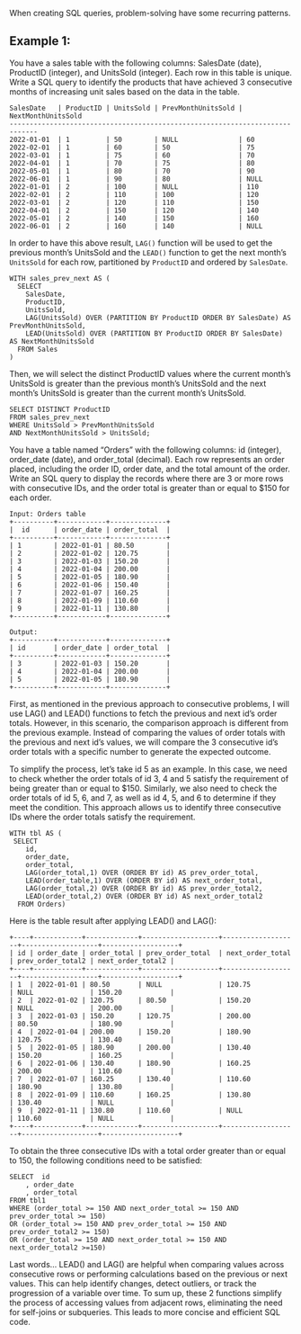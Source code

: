 
When creating SQL queries, problem-solving have some recurring patterns. 

## Example 1:

You have a sales table with the following columns: SalesDate (date), ProductID (integer), and UnitsSold (integer). 
Each row in this table is unique. Write a SQL query to identify the products that have achieved 3 consecutive months of 
increasing unit sales based on the data in the table.

```
SalesDate   | ProductID | UnitsSold | PrevMonthUnitsSold | NextMonthUnitsSold
-----------------------------------------------------------------------------
2022-01-01  | 1         | 50        | NULL               | 60
2022-02-01  | 1         | 60        | 50                 | 75
2022-03-01  | 1         | 75        | 60                 | 70
2022-04-01  | 1         | 70        | 75                 | 80
2022-05-01  | 1         | 80        | 70                 | 90
2022-06-01  | 1         | 90        | 80                 | NULL
2022-01-01  | 2         | 100       | NULL               | 110
2022-02-01  | 2         | 110       | 100                | 120
2022-03-01  | 2         | 120       | 110                | 150
2022-04-01  | 2         | 150       | 120                | 140
2022-05-01  | 2         | 140       | 150                | 160
2022-06-01  | 2         | 160       | 140                | NULL
```

In order to have this above result, `LAG()` function will be used to get the previous month’s UnitsSold and the `LEAD()` function to get the 
next month’s `UnitsSold` for each row, partitioned by `ProductID` and ordered by `SalesDate`.

```
WITH sales_prev_next AS (
  SELECT 
    SalesDate,
    ProductID,
    UnitsSold,
    LAG(UnitsSold) OVER (PARTITION BY ProductID ORDER BY SalesDate) AS PrevMonthUnitsSold,
    LEAD(UnitsSold) OVER (PARTITION BY ProductID ORDER BY SalesDate) AS NextMonthUnitsSold
  FROM Sales
)
```

Then, we will select the distinct ProductID values where the current month’s UnitsSold is greater than the previous month’s UnitsSold and the next month’s 
UnitsSold is greater than the current month’s UnitsSold.

```
SELECT DISTINCT ProductID
FROM sales_prev_next
WHERE UnitsSold > PrevMonthUnitsSold 
AND NextMonthUnitsSold > UnitsSold;
```

You have a table named “Orders” with the following columns: id (integer), order_date (date), and order_total (decimal). Each row represents an order placed, 
including the order ID, order date, and the total amount of the order. Write an SQL query to display the records where there are 3 or more rows with 
consecutive IDs, and the order total is greater than or equal to $150 for each order.

```
Input: Orders table 
+----------+------------+--------------+
|  id      | order_date | order_total  |
+----------+------------+--------------+
| 1        | 2022-01-01 | 80.50        |
| 2        | 2022-01-02 | 120.75       |
| 3        | 2022-01-03 | 150.20       |
| 4        | 2022-01-04 | 200.00       |
| 5        | 2022-01-05 | 180.90       |
| 6        | 2022-01-06 | 150.40       |
| 7        | 2022-01-07 | 160.25       |
| 8        | 2022-01-09 | 110.60       |
| 9        | 2022-01-11 | 130.80       |
+----------+------------+--------------+

Output: 
+----------+------------+--------------+
| id       | order_date | order_total  |
+----------+------------+--------------+
| 3        | 2022-01-03 | 150.20       |
| 4        | 2022-01-04 | 200.00       |
| 5        | 2022-01-05 | 180.90       |
+----------+------------+--------------+
```

First, as mentioned in the previous approach to consecutive problems, I will use LAG() and LEAD() functions to fetch the previous and next id’s order totals. 
However, in this scenario, the comparison approach is different from the previous example. Instead of comparing the values of order totals with the previous 
and next id’s values, we will compare the 3 consecutive id’s order totals with a specific number to generate the expected outcome.

To simplify the process, let’s take id 5 as an example. In this case, we need to check whether the order totals of id 3, 4 and 5 satisfy the requirement 
of being greater than or equal to $150. Similarly, we also need to check the order totals of id 5, 6, and 7, as well as id 4, 5, and 6 to determine if 
they meet the condition. This approach allows us to identify three consecutive IDs where the order totals satisfy the requirement.

```
WITH tbl AS (
 SELECT
    id,
    order_date,
    order_total,
    LAG(order_total,1) OVER (ORDER BY id) AS prev_order_total,
    LEAD(order_table,1) OVER (ORDER BY id) AS next_order_total,
    LAG(order_total,2) OVER (ORDER BY id) AS prev_order_total2,
    LEAD(order_total,2) OVER (ORDER BY id) AS next_order_total2
  FROM Orders)
```

Here is the table result after applying LEAD() and LAG():

```
+----+------------+-------------+-------------------+-------------------+-------------------+-------------------+
| id | order_date | order_total | prev_order_total  | next_order_total  | prev_order_total2 | next_order_total2 |
+----+------------+-------------+-------------------+-------------------+-------------------+-------------------+
| 1  | 2022-01-01 | 80.50       | NULL              | 120.75            | NULL              | 150.20            |
| 2  | 2022-01-02 | 120.75      | 80.50             | 150.20            | NULL              | 200.00            |
| 3  | 2022-01-03 | 150.20      | 120.75            | 200.00            | 80.50             | 180.90            |
| 4  | 2022-01-04 | 200.00      | 150.20            | 180.90            | 120.75            | 130.40            |
| 5  | 2022-01-05 | 180.90      | 200.00            | 130.40            | 150.20            | 160.25            |
| 6  | 2022-01-06 | 130.40      | 180.90            | 160.25            | 200.00            | 110.60            |
| 7  | 2022-01-07 | 160.25      | 130.40            | 110.60            | 180.90            | 130.80            |
| 8  | 2022-01-09 | 110.60      | 160.25            | 130.80            | 130.40            | NULL              |
| 9  | 2022-01-11 | 130.80      | 110.60            | NULL              | 110.60            | NULL              |
+----+------------+-------------+-------------------+-------------------+-------------------+-------------------+
```

To obtain the three consecutive IDs with a total order greater than or equal to 150, the following conditions need to be satisfied:

```
SELECT  id 
    , order_date 
    , order_total
FROM tbl1
WHERE (order_total >= 150 AND next_order_total >= 150 AND prev_order_total >= 150)
OR (order_total >= 150 AND prev_order_total >= 150 AND prev_order_total2 >= 150)
OR (order_total >= 150 AND next_order_total >= 150 AND next_order_total2 >=150)
```

Last words…
LEAD() and LAG() are helpful when comparing values across consecutive rows or performing calculations based on the previous or next values. This can help identify changes, detect outliers, or track the progression of a variable over time. To sum up, these 2 functions simplify the process of accessing values from adjacent rows, eliminating the need for self-joins or subqueries. This leads to more concise and efficient SQL code.
